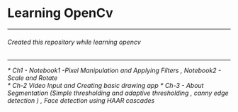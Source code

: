 # Learning OpenCv
<hr>

<h6>Created this repository while learning opencv <h6>
<hr>
* Ch1 - Notebook1 -Pixel Manipulation and Applying Filters , Notebook2 - Scale and Rotate<br>
* Ch-2 Video Input and Creating basic drawing app
* Ch-3 - About Segmentation (Simple thresholding and adaptive thresholding , canny edge detection ) , Face detection using HAAR cascades 

